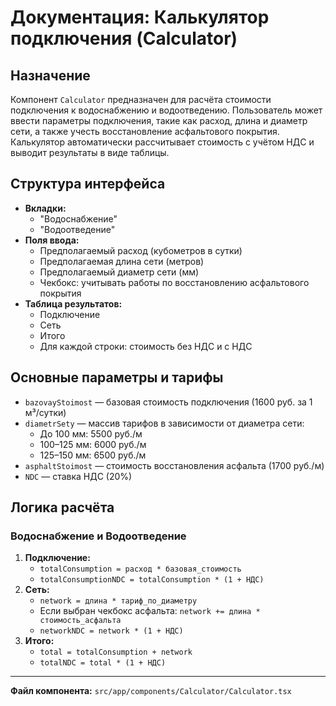 # Документация: Калькулятор подключения (Calculator)

## Назначение

Компонент `Calculator` предназначен для расчёта стоимости подключения к водоснабжению и водоотведению. Пользователь может ввести параметры подключения, такие как расход, длина и диаметр сети, а также учесть восстановление асфальтового покрытия. Калькулятор автоматически рассчитывает стоимость с учётом НДС и выводит результаты в виде таблицы.

## Структура интерфейса

- **Вкладки:**
  - "Водоснабжение"
  - "Водоотведение"
- **Поля ввода:**
  - Предполагаемый расход (кубометров в сутки)
  - Предполагаемая длина сети (метров)
  - Предполагаемый диаметр сети (мм)
  - Чекбокс: учитывать работы по восстановлению асфальтового покрытия
- **Таблица результатов:**
  - Подключение
  - Сеть
  - Итого
  - Для каждой строки: стоимость без НДС и с НДС

## Основные параметры и тарифы

- `bazovayStoimost` — базовая стоимость подключения (1600 руб. за 1 м³/сутки)
- `diametrSety` — массив тарифов в зависимости от диаметра сети:
  - До 100 мм: 5500 руб./м
  - 100–125 мм: 6000 руб./м
  - 125–150 мм: 6500 руб./м
- `asphaltStoimost` — стоимость восстановления асфальта (1700 руб./м)
- `NDC` — ставка НДС (20%)

## Логика расчёта

### Водоснабжение и Водоотведение
1. **Подключение:**
   - `totalConsumption = расход * базовая_стоимость`
   - `totalConsumptionNDC = totalConsumption * (1 + НДС)`
2. **Сеть:**
   - `network = длина * тариф_по_диаметру`
   - Если выбран чекбокс асфальта: `network += длина * стоимость_асфальта`
   - `networkNDC = network * (1 + НДС)`
3. **Итого:**
   - `total = totalConsumption + network`
   - `totalNDC = total * (1 + НДС)`

---

**Файл компонента:** `src/app/components/Calculator/Calculator.tsx`

